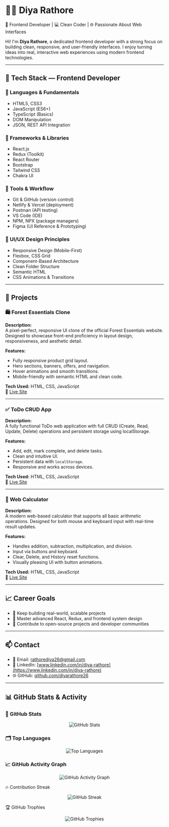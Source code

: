 # 👩‍💻 Diya Rathore

🎯 Frontend Developer | 💻 Clean Coder | 🌐 Passionate About Web Interfaces

Hi! I'm **Diya Rathore**, a dedicated frontend developer with a strong focus on building clean, responsive, and user-friendly interfaces. I enjoy turning ideas into real, interactive web experiences using modern frontend technologies.

---

## 💼 Tech Stack — Frontend Developer

### 🔹 Languages & Fundamentals
- HTML5, CSS3
- JavaScript (ES6+)
- TypeScript (Basics)
- DOM Manipulation
- JSON, REST API Integration

### 🔹 Frameworks & Libraries
- React.js
- Redux (Toolkit)
- React Router
- Bootstrap
- Tailwind CSS
- Chakra UI

### 🔹 Tools & Workflow
- Git & GitHub (version control)
- Netlify & Vercel (deployment)
- Postman (API testing)
- VS Code (IDE)
- NPM, NPX (package managers)
- Figma (UI Reference & Prototyping)

### 🔹 UI/UX Design Principles
- Responsive Design (Mobile-First)
- Flexbox, CSS Grid
- Component-Based Architecture
- Clean Folder Structure
- Semantic HTML
- CSS Animations & Transitions

---

## 🚀 Projects

### 🛍️ Forest Essentials Clone
**Description:**  
A pixel-perfect, responsive UI clone of the official Forest Essentials website. Designed to showcase front-end proficiency in layout design, responsiveness, and aesthetic detail.

**Features:**
- Fully responsive product grid layout.
- Hero sections, banners, offers, and navigation.
- Hover animations and smooth transitions.
- Mobile-friendly with semantic HTML and clean code.

**Tech Used:** HTML, CSS, JavaScript  
🔗 [Live Site](https://forest-essential.netlify.app/)

---

### ✅ ToDo CRUD App
**Description:**  
A fully functional ToDo web application with full CRUD (Create, Read, Update, Delete) operations and persistent storage using localStorage.

**Features:**
- Add, edit, mark complete, and delete tasks.
- Clean and intuitive UI.
- Persistent data with `localStorage`.
- Responsive and works across devices.

**Tech Used:** HTML, CSS, JavaScript  
🔗 [Live Site](https://todo-app-crud-application.netlify.app/)

---

### 🧮 Web Calculator
**Description:**  
A modern web-based calculator that supports all basic arithmetic operations. Designed for both mouse and keyboard input with real-time result updates.

**Features:**
- Handles addition, subtraction, multiplication, and division.
- Input via buttons and keyboard.
- Clear, Delete, and History reset functions.
- Visually pleasing UI with button animations.

**Tech Used:** HTML, CSS, JavaScript  
🔗 [Live Site](https://web-calculator-1.netlify.app/)

---

## 📈 Career Goals

- 📌 Keep building real-world, scalable projects
- 📌 Master advanced React, Redux, and frontend system design
- 📌 Contribute to open-source projects and developer communities

---

## 📫 Contact

- 📧 Email: [rathorediya26@gmail.com](mailto:rathorediya26@gmail.com)
- 💼 LinkedIn: [www.linkedin.com/in/diya-rathore](https://www.linkedin.com/in/diya-rathore)
- 🌐 GitHub: [github.com/diyarathore26](https://github.com/diyarathore26)

---

## 📊 GitHub Stats & Activity

### 🧮 GitHub Stats
<p align="center">
  <img src="https://github-readme-stats.vercel.app/api?username=diyarathore26&show_icons=true&theme=dark" alt="GitHub Stats" />
</p>

### 🗂️ Top Languages
<p align="center">
  <img src="https://github-readme-stats.vercel.app/api/top-langs/?username=diyarathore26&layout=compact&theme=dark" alt="Top Languages" />
</p>

### 📈 GitHub Activity Graph
<p align="center">
  <img src="https://github-readme-activity-graph.vercel.app/graph?username=diyarathore26&theme=github-compact" alt="GitHub Activity Graph" />
</p>

🔥 Contribution Streak
<p align="center">
  <img src="https://github-readme-streak-stats.herokuapp.com?user=diyarathore26&theme=dark&hide_border=true" alt="GitHub Streak" />
</p>

🏆 GitHub Trophies
<p align="center">
 
  <img src="https://github-profile-trophy.vercel.app/?username=diyarathore26" alt="GitHub Trophies" />


</p>




<!--
**diyarathore26/diyarathore26** is a ✨ _special_ ✨ repository because its `README.md` (this file) appears on your GitHub profile.

Here are some ideas to get you started:

- 🔭 I’m currently working on ...
- 🌱 I’m currently learning ...
- 👯 I’m looking to collaborate on ...
- 🤔 I’m looking for help with ...
- 💬 Ask me about ...
- 📫 How to reach me: ...
- 😄 Pronouns: ...
- ⚡ Fun fact: ...
-->
